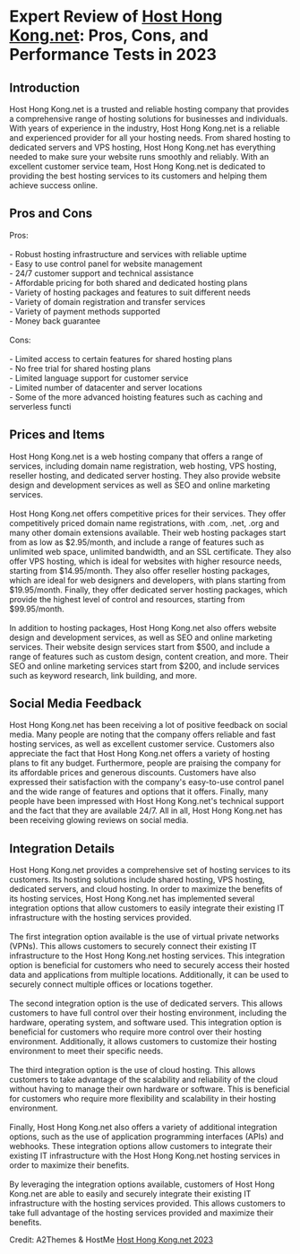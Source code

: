 <h1>Expert Review of <a href="https://a2themes.com/host-hong-kongnet-reviews">Host Hong Kong.net</a>: Pros, Cons, and Performance Tests in 2023</h1>
<h2>Introduction</h2>
Host Hong Kong.net is a trusted and reliable hosting company that provides a comprehensive range of hosting solutions for businesses and individuals. With years of experience in the industry, Host Hong Kong.net is a reliable and experienced provider for all your hosting needs. From shared hosting to dedicated servers and VPS hosting, Host Hong Kong.net has everything needed to make sure your website runs smoothly and reliably. With an excellent customer service team, Host Hong Kong.net is dedicated to providing the best hosting services to its customers and helping them achieve success online.
<h2>Pros and Cons</h2>
Pros:<br><br>- Robust hosting infrastructure and services with reliable uptime<br>- Easy to use control panel for website management<br>- 24/7 customer support and technical assistance<br>- Affordable pricing for both shared and dedicated hosting plans<br>- Variety of hosting packages and features to suit different needs<br>- Variety of domain registration and transfer services<br>- Variety of payment methods supported<br>- Money back guarantee<br><br>Cons:<br><br>- Limited access to certain features for shared hosting plans<br>- No free trial for shared hosting plans<br>- Limited language support for customer service<br>- Limited number of datacenter and server locations<br>- Some of the more advanced hoisting features such as caching and serverless functi
<h2>Prices and Items</h2>
Host Hong Kong.net is a web hosting company that offers a range of services, including domain name registration, web hosting, VPS hosting, reseller hosting, and dedicated server hosting. They also provide website design and development services as well as SEO and online marketing services.<br><br>Host Hong Kong.net offers competitive prices for their services. They offer competitively priced domain name registrations, with .com, .net, .org and many other domain extensions available. Their web hosting packages start from as low as $2.95/month, and include a range of features such as unlimited web space, unlimited bandwidth, and an SSL certificate. They also offer VPS hosting, which is ideal for websites with higher resource needs, starting from $14.95/month. They also offer reseller hosting packages, which are ideal for web designers and developers, with plans starting from $19.95/month. Finally, they offer dedicated server hosting packages, which provide the highest level of control and resources, starting from $99.95/month.<br><br>In addition to hosting packages, Host Hong Kong.net also offers website design and development services, as well as SEO and online marketing services. Their website design services start from $500, and include a range of features such as custom design, content creation, and more. Their SEO and online marketing services start from $200, and include services such as keyword research, link building, and more.
<h2>Social Media Feedback</h2>
Host Hong Kong.net has been receiving a lot of positive feedback on social media. Many people are noting that the company offers reliable and fast hosting services, as well as excellent customer service. Customers also appreciate the fact that Host Hong Kong.net offers a variety of hosting plans to fit any budget. Furthermore, people are praising the company for its affordable prices and generous discounts. Customers have also expressed their satisfaction with the company's easy-to-use control panel and the wide range of features and options that it offers. Finally, many people have been impressed with Host Hong Kong.net's technical support and the fact that they are available 24/7. All in all, Host Hong Kong.net has been receiving glowing reviews on social media.
<h2>Integration Details</h2>
Host Hong Kong.net provides a comprehensive set of hosting services to its customers. Its hosting solutions include shared hosting, VPS hosting, dedicated servers, and cloud hosting. In order to maximize the benefits of its hosting services, Host Hong Kong.net has implemented several integration options that allow customers to easily integrate their existing IT infrastructure with the hosting services provided.<br><br>The first integration option available is the use of virtual private networks (VPNs). This allows customers to securely connect their existing IT infrastructure to the Host Hong Kong.net hosting services. This integration option is beneficial for customers who need to securely access their hosted data and applications from multiple locations. Additionally, it can be used to securely connect multiple offices or locations together.<br><br>The second integration option is the use of dedicated servers. This allows customers to have full control over their hosting environment, including the hardware, operating system, and software used. This integration option is beneficial for customers who require more control over their hosting environment. Additionally, it allows customers to customize their hosting environment to meet their specific needs.<br><br>The third integration option is the use of cloud hosting. This allows customers to take advantage of the scalability and reliability of the cloud without having to manage their own hardware or software. This is beneficial for customers who require more flexibility and scalability in their hosting environment.<br><br>Finally, Host Hong Kong.net also offers a variety of additional integration options, such as the use of application programming interfaces (APIs) and webhooks. These integration options allow customers to integrate their existing IT infrastructure with the Host Hong Kong.net hosting services in order to maximize their benefits.<br><br>By leveraging the integration options available, customers of Host Hong Kong.net are able to easily and securely integrate their existing IT infrastructure with the hosting services provided. This allows customers to take full advantage of the hosting services provided and maximize their benefits.
<p>Credit: A2Themes & HostMe <a href="https://a2themes.com/host-hong-kongnet-reviews">Host Hong Kong.net 2023</a></p>